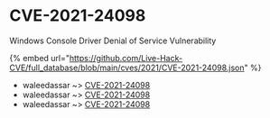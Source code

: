 # CVE-2021-24098

Windows Console Driver Denial of Service Vulnerability

{% embed url="https://github.com/Live-Hack-CVE/full_database/blob/main/cves/2021/CVE-2021-24098.json" %}


* waleedassar ~> [CVE-2021-24098](https://www.alice-snow.ru/2021/database/cve-2021-24098/cve-2021-24098-waleedassar)
* waleedassar ~> [CVE-2021-24098](https://www.alice-snow.ru/2021/database/cve-2021-24098/cve-2021-24098-waleedassar)
* waleedassar ~> [CVE-2021-24098](https://www.alice-snow.ru/2021/database/cve-2021-24098/cve-2021-24098-waleedassar)
